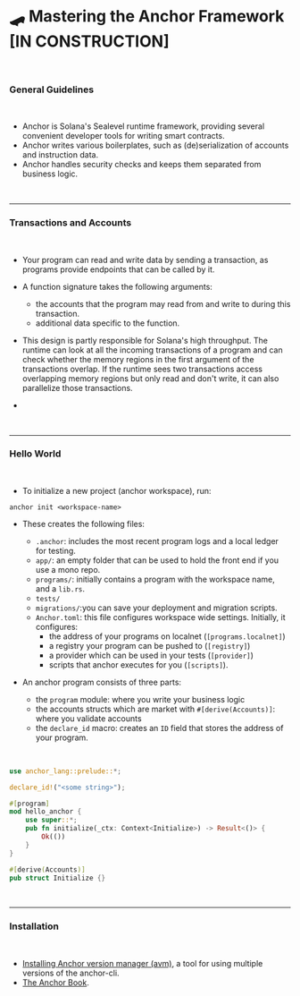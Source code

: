 # 🛹 Mastering the Anchor Framework [IN CONSTRUCTION]

<br>

### General Guidelines

<br>


* Anchor is Solana's Sealevel runtime framework, providing several convenient developer tools for writing smart contracts.
* Anchor writes various boilerplates, such as (de)serialization of accounts and instruction data.
* Anchor handles security checks and keeps them separated from business logic.

<br>

----

### Transactions and Accounts

<br>

* Your program can read and write data by sending a transaction, as programs provide endpoints that can be called by it.
* A function signature takes the following arguments:
  * the accounts that the program may read from and write to during this transaction.
  * additional data specific to the function.
 
* This design is partly responsible for Solana's high throughput. The runtime can look at all the incoming transactions of a program and can check whether the memory regions in the first argument of the transactions overlap. If the runtime sees two transactions access overlapping memory regions but only read and don't write, it can also parallelize those transactions.

* 
<br>

----

### Hello World

<br>

* To initialize a new project (anchor workspace), run:

```
anchor init <workspace-name>
```

* These creates the following files:
   * `.anchor`: includes the most recent program logs and a local ledger for testing.
   * `app/`: an empty folder that can be used to hold the front end if you use a mono repo.
   * `programs/`: initially contains a program with the workspace name, and a `lib.rs`.
   * `tests/`
   * `migrations/`:you can save your deployment and migration scripts.
   * `Anchor.toml`: this file configures workspace wide settings. Initially, it configures:
      * the address of your programs on localnet (`[programs.localnet]`)
      * a registry your program can be pushed to (`[registry]`)
      * a provider which can be used in your tests (`[provider]`)
      * scripts that anchor executes for you (`[scripts]`).

* An anchor program consists of three parts:
  * the `program` module: where you write your business logic
  * the accounts structs which are market with `#[derive(Accounts)]`: where you validate accounts
  * the `declare_id` macro: creates an `ID` field that stores the address of your program. 

<br>

```rust
use anchor_lang::prelude::*;

declare_id!("<some string>");

#[program]
mod hello_anchor {
    use super::*;
    pub fn initialize(_ctx: Context<Initialize>) -> Result<()> {
        Ok(())
    }
}

#[derive(Accounts)]
pub struct Initialize {}
```


<br>

---

### Installation

<br>

* [Installing Anchor version manager (avm)](https://www.anchor-lang.com/docs/installation), a tool for using multiple versions of the anchor-cli.
* [The Anchor Book](https://book.anchor-lang.com/).
